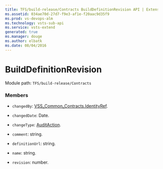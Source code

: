 ```yaml
---
title: TFS/build-release/Contracts BuildDefinitionRevision API | Extensions for Visual Studio Team Services
ms.assetid: 034ae70d-27d7-f9e3-af1e-f20aac9d35f9
ms.prod: vs-devops-alm
ms.technology: vsts-sub-api
ms.service: vsts-extend
generated: true
ms.manager: douge
ms.author: elbatk
ms.date: 08/04/2016
---
```


# BuildDefinitionRevision

Module path: `TFS/build-release/Contracts`


### Members

* `changedBy`: [VSS_Common_Contracts.IdentityRef](../../../VSS/WebApi/Contracts/IdentityRef.md). 

* `changedDate`: Date. 

* `changeType`: [AuditAction](./AuditAction.md). 

* `comment`: string. 

* `definitionUrl`: string. 

* `name`: string. 

* `revision`: number. 

